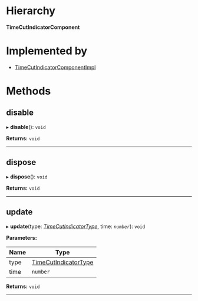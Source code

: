 

# Hierarchy

**TimeCutIndicatorComponent**

# Implemented by

* [TimeCutIndicatorComponentImpl](../classes/timecutplugin.timecutindicatorcomponentimpl.md)

# Methods

<a id="disable"></a>

##  disable

▸ **disable**(): `void`

**Returns:** `void`

___
<a id="dispose"></a>

##  dispose

▸ **dispose**(): `void`

**Returns:** `void`

___
<a id="update"></a>

##  update

▸ **update**(type: *[TimeCutIndicatorType](../modules/timecutplugin.md#timecutindicatortype)*, time: *`number`*): `void`

**Parameters:**

| Name | Type |
| ------ | ------ |
| type | [TimeCutIndicatorType](../modules/timecutplugin.md#timecutindicatortype) |
| time | `number` |

**Returns:** `void`

___

